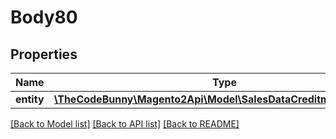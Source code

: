 # Body80

## Properties
Name | Type | Description | Notes
------------ | ------------- | ------------- | -------------
**entity** | [**\TheCodeBunny\Magento2Api\Model\SalesDataCreditmemoInterface**](SalesDataCreditmemoInterface.md) |  | 

[[Back to Model list]](../README.md#documentation-for-models) [[Back to API list]](../README.md#documentation-for-api-endpoints) [[Back to README]](../README.md)


